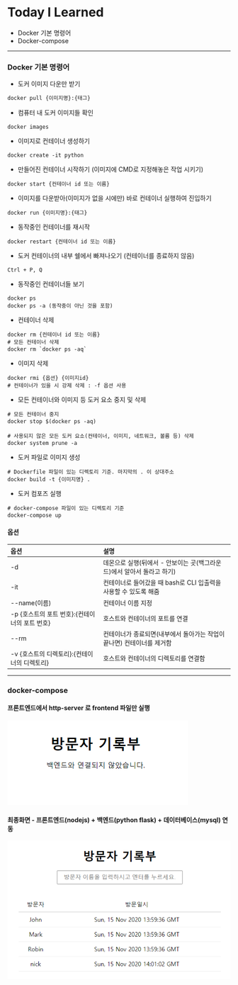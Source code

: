 # Today I Learned

* Docker 기본 명령어
* Docker-compose

---



### Docker 기본 명령어

* 도커 이미지 다운만 받기

```dockerfile
docker pull {이미지명}:{태그}
```

* 컴퓨터 내 도커 이미지들 확인

```
docker images
```

* 이미지로 컨테이너 생성하기

```
docker create -it python
```

* 만들어진 컨테이너 시작하기 (이미지에 CMD로 지정해놓은 작업 시키기)

```
docker start {컨테이너 id 또는 이름}
```

* 이미지를 다운받아(이미지가 없을 시에만) 바로 컨테이너 실행하여 진입하기

```
docker run {이미지명}:{태그}
```

* 동작중인 컨테이너를 재시작

```
docker restart {컨테이너 id 또는 이름}
```

* 도커 컨테이너의 내부 쉘에서 빠져나오기 (컨테이너를 종료하지 않음)

```
Ctrl + P, Q
```

* 동작중인 컨테이너들 보기

```
docker ps 
docker ps -a (동작중이 아닌 것을 포함)
```

* 컨테이너 삭제

```
docker rm {컨테이너 id 또는 이름}
# 모든 컨테이너 삭제
docker rm `docker ps -aq`
```

* 이미지 삭제

```
docker rmi {옵션} {이미지id}
# 컨테이너가 있을 시 강제 삭제 : -f 옵션 사용
```

* 모든 컨테이너와 이미지 등 도커 요소 중지 및 삭제

```
# 모든 컨테이너 중지
docker stop $(docker ps -aq)

# 사용되지 않은 모든 도커 요소(컨테이너, 이미지, 네트워크, 볼륨 등) 삭제
docker system prune -a
```

* 도커 파일로 이미지 생성

```
# Dockerfile 파일이 있는 디렉토리 기준. 마지막의 . 이 상대주소
docker build -t {이미지명} .
```

* 도커 컴포즈 실행

```
# docker-compose 파일이 있는 디렉토리 기준
docker-compose up
```



#### 옵션

| 옵션                                           | 설명                                                         |
| :--------------------------------------------- | :----------------------------------------------------------- |
| -d                                             | 데몬으로 실행(뒤에서 - 안보이는 곳(백그라운드)에서 알아서 돌라고 하기) |
| -it                                            | 컨테이너로 들어갔을 때 bash로 CLI 입출력을 사용할 수 있도록 해줌 |
| --name(이름)                                   | 컨테이너 이름 지정                                           |
| -p {호스트의 포트 번호}:{컨테이너의 포트 번호} | 호스트와 컨테이너의 포트를 연결                              |
| --rm                                           | 컨테이너가 종료되면(내부에서 돌아가는 작업이 끝나면) 컨테이너를 제거함 |
| -v {호스트의 디렉토리}:{컨테이너의 디렉토리}   | 호스트와 컨테이너의 디렉토리를 연결함                        |

---



### docker-compose

#### 프론트엔드에서 http-server 로 frontend 파일만 실행

![프론트엔드에서 http-server로 띄우기](https://github.com/nickhealthy/TIL/blob/master/2020_11_15/img/%ED%94%84%EB%A1%A0%ED%8A%B8%EC%97%94%EB%93%9C%EC%97%90%EC%84%9C%20http-server%EB%A1%9C%20%EB%9D%84%EC%9A%B0%EA%B8%B0.PNG)

#### 최종화면 - 프론트엔드(nodejs) + 백엔드(python flask) + 데이터베이스(mysql) 연동

![최종 화면](https://github.com/nickhealthy/TIL/blob/master/2020_11_15/img/%EC%B5%9C%EC%A2%85%20%ED%99%94%EB%A9%B4.PNG)